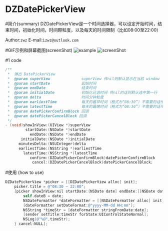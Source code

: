 DZDatePickerView
===
#简介(summary)
DZDatePickerView是一个时间选择器，可以设定开始时间，结束时间，初始化时间，时间颗粒度，以及每天的时间限制（比如08:00至22:00）

Author:`zwz` E-mail:`izwz@outlook.com`

#GIF示例和屏幕截图(screenShot)
![example](https://github.com/zwz293299/DZDatePickerDemo/blob/master/example.gif)
![screenShot](https://github.com/zwz293299/DZDatePickerDemo/blob/master/ScreenShot.png)

#1 code
``` Objective-C
/**
 *  弹出 DatePickerView
 *  @param superView              superView 传nil则默认显示在当前 window
 *  @param startDate              起始时间
 *  @param endDate                结束时间
 *  @param initialDate            初始化已选时间 传nil的话则默认选中第一行
 *  @param delta                  时间分钟粒度
 *  @param earliestTime           每天的最早时间（格式为“08:30”）不需要的话传nil
 *  @param latestTime             每天的最晚时间（格式为“08:30”）不需要的话传nil
 *  @param datePickerConfirmBlock 回调
 *  @param datePickerCancelBlock 回调
 */
- (void)showInView:(UIView *)superView
         startDate:(NSDate *)startDate
           endDate:(NSDate *)endDate
       initialDate:(NSDate *)initialDate
      minutesDelta:(NSUInteger)delta
      earliestTime:(NSString *)earliestTime
        latestTime:(NSString *)latestTime
           confirm:(DZDatePickerConfirmBlock)datePickerConfirmBlock
            cancel:(DZDatePickerCancelBlock)datePickerCancelBlock;
```


#使用 (how to use)

``` Objective-C
DZDatePickerView *picker = [[DZDatePickerView alloc] init];
    picker.title = @"08:30 ~ 22:00";
    [picker showInView:nil startDate:[NSDate date] endDate:[[NSDate date] dateByAddingTimeInterval:60 * 60 * 24 * 5]  initialDate:self.dateB minutesDelta:15 earliestTime:@"08:30" latestTime:@"22:00" confirm:^(NSDate *date) {
        self.dateB = date;
        NSDateFormatter *dateFormatter = [[NSDateFormatter alloc] init];
        [dateFormatter setDateFormat:@"yyyy-MM-dd HH:mm"];
        NSString *timeStr = [dateFormatter stringFromDate:date];
        [sender setTitle:timeStr forState:UIControlStateNormal];
        NSLog(@"%@",timeStr);
    } cancel:NULL];
```




